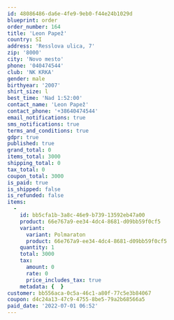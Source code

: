 ```yaml
---
id: 48086486-da6e-4fe9-9eb0-f44e24b1029d
blueprint: order
order_number: 164
title: 'Leon Papež'
country: SI
address: 'Resslova ulica, 7'
zip: '8000'
city: 'Novo mesto'
phone: '040474544'
club: 'NK KRKA'
gender: male
birthyear: '2007'
shirt_size: l
best_time: 'Nad 1:52:00'
contact_name: 'Leon Papež'
contact_phone: '+38640474544'
email_notifications: true
sms_notifications: true
terms_and_conditions: true
gdpr: true
published: true
grand_total: 0
items_total: 3000
shipping_total: 0
tax_total: 0
coupon_total: 3000
is_paid: true
is_shipped: false
is_refunded: false
items:
  -
    id: bb5cfa1b-3a8c-46e9-b739-13592eb47a00
    product: 66e767a9-ee34-4dc4-8681-d09bb59f0cf5
    variant:
      variant: Polmaraton
      product: 66e767a9-ee34-4dc4-8681-d09bb59f0cf5
    quantity: 1
    total: 3000
    tax:
      amount: 0
      rate: 0
      price_includes_tax: true
    metadata: {  }
customer: bb556aca-0c5a-46c1-a80f-77c5e3b84067
coupon: d4c24a13-47c9-4755-8be5-79a2b68566a5
paid_date: '2022-07-01 06:52'
---
```

